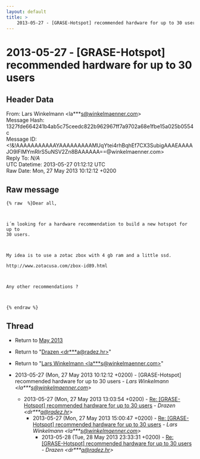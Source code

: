 ```yaml
---
layout: default
title: >
    2013-05-27 - [GRASE-Hotspot] recommended hardware for up to 30 users
---
```


# 2013-05-27 - [GRASE-Hotspot] recommended hardware for up to 30 users

## Header Data

From: Lars Winkelmann \<la***s@winkelmaenner.com\><br>
Message Hash: 1327fde664241b4ab5c75ceedc822b962967ff7a9702a68e1fbe15a025b0554c<br>
Message ID: \<!&!AAAAAAAAAAAYAAAAAAAAAMUqYtei4rhBqhEf7CX3SubigAAAEAAAAJO9lFlMYmRIrS5uNSV2Zn8BAAAAAA==@winkelmaenner.com\><br>
Reply To: _N/A_<br>
UTC Datetime: 2013-05-27 01:12:12 UTC<br>
Raw Date: Mon, 27 May 2013 10:12:12 +0200<br>

## Raw message

```
{% raw  %}Dear all,

 

i´m looking for a hardware recommendation to build a new hotspot for up to
30 users.

 

My idea is to use a zotac zbox with 4 gb ram and a little ssd.

http://www.zotacusa.com/zbox-id89.html

 

Any other recommendations ?

 

{% endraw %}
```

## Thread

+ Return to [May 2013](/archive/2013/05)

+ Return to "[Drazen <dr***a<span>@</span>radez.hr>](/authors/dr___a_at_radez_hr)"
+ Return to "[Lars Winkelmann <la***s<span>@</span>winkelmaenner.com>](/authors/la___s_at_winkelmaenner_com)"

+ 2013-05-27 (Mon, 27 May 2013 10:12:12 +0200) - [GRASE-Hotspot] recommended hardware for up to 30 users - _Lars Winkelmann \<la***s@winkelmaenner.com\>_
  + 2013-05-27 (Mon, 27 May 2013 13:03:54 +0200) - [Re: [GRASE-Hotspot] recommended hardware for up to 30 users](/archive/2013/05/da4bf32bcf591be521ed0039c53c4a7310dcf5d0c10fa6ebc10a3e248c5456fa) - _Drazen \<dr***a@radez.hr\>_
    + 2013-05-27 (Mon, 27 May 2013 15:00:47 +0200) - [Re: [GRASE-Hotspot] recommended hardware for up to 30 users](/archive/2013/05/789cdfc8acd3d480d201b8cd4e4734169a52db4ae353ab11ca9e42771227f9db) - _Lars Winkelmann \<la***s@winkelmaenner.com\>_
      + 2013-05-28 (Tue, 28 May 2013 23:33:31 +0200) - [Re: [GRASE-Hotspot] recommended hardware for up to 30 users](/archive/2013/05/2a33248f066fe1db61bb2813f1eabd441e138e7f74f92e7cb718f842445fef2f) - _Drazen \<dr***a@radez.hr\>_

